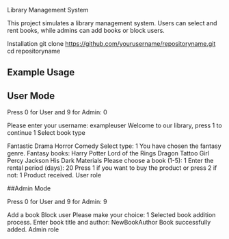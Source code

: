 Library Management System

This project simulates a library management system. Users can select and rent books, while admins can add books or block users.

Installation
git clone https://github.com/yourusername/repositoryname.git
cd repositoryname
## Example Usage
## User Mode
Press 0 for User and 9 for Admin: 0


Please enter your username: exampleuser Welcome to our library, press 1 to continue 1 Select book type

Fantastic
Drama
Horror
Comedy Select type: 1 You have chosen the fantasy genre. Fantasy books:
Harry Potter
Lord of the Rings
Dragon Tattoo Girl
Percy Jackson
His Dark Materials Please choose a book (1-5): 1 Enter the rental period (days): 20 Press 1 if you want to buy the product or press 2 if not: 1 Product received. User role

##Admin Mode

Press 0 for User and 9 for Admin: 9

Add a book
Block user Please make your choice: 1 Selected book addition process. Enter book title and author: NewBookAuthor Book successfully added. Admin role
